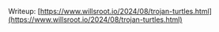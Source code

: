 Writeup: [https://www.willsroot.io/2024/08/trojan-turtles.html](https://www.willsroot.io/2024/08/trojan-turtles.html)
